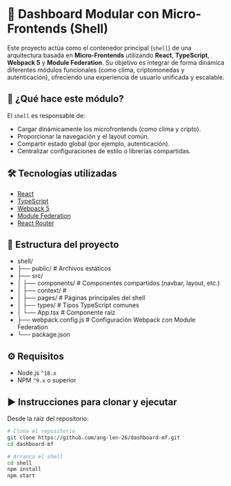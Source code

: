 # 🧩 Dashboard Modular con Micro-Frontends (Shell)

Este proyecto actúa como el contenedor principal (`shell`) de una arquitectura basada en **Micro-Frontends** utilizando **React**, **TypeScript**, **Webpack 5** y **Module Federation**. Su objetivo es integrar de forma dinámica diferentes módulos funcionales (como clima, criptomonedas y autenticación), ofreciendo una experiencia de usuario unificada y escalable.

## 🚀 ¿Qué hace este módulo?

El `shell` es responsable de:

- Cargar dinámicamente los microfrontends (como clima y cripto).
- Proporcionar la navegación y el layout común.
- Compartir estado global (por ejemplo, autenticación).
- Centralizar configuraciones de estilo o librerías compartidas.

## 🛠️ Tecnologías utilizadas

- [React](https://reactjs.org/)
- [TypeScript](https://www.typescriptlang.org/)
- [Webpack 5](https://webpack.js.org/)
- [Module Federation](https://webpack.js.org/concepts/module-federation/)
- [React Router](https://reactrouter.com/)

## 📁 Estructura del proyecto

- shell/
- ├── public/ # Archivos estáticos
- ├── src/
- │ ├── components/ # Componentes compartidos (navbar, layout, etc.)
- │ ├── context/ #
- │ ├── pages/ # Páginas principales del shell
- │ ├── types/ # Tipos TypeScript comunes
- │ └── App.tsx # Componente raíz
- ├── webpack.config.js # Configuración Webpack con Module Federation
- └── package.json

## ⚙️ Requisitos

- Node.js `^18.x`
- NPM `^9.x` o superior

## ▶️ Instrucciones para clonar y ejecutar

Desde la raíz del repositorio:

```bash
# Clona el repositorio
git clone https://github.com/ang-len-26/dashboard-mf.git
cd dashboard-mf

# Arranca el shell
cd shell
npm install
npm start
```
